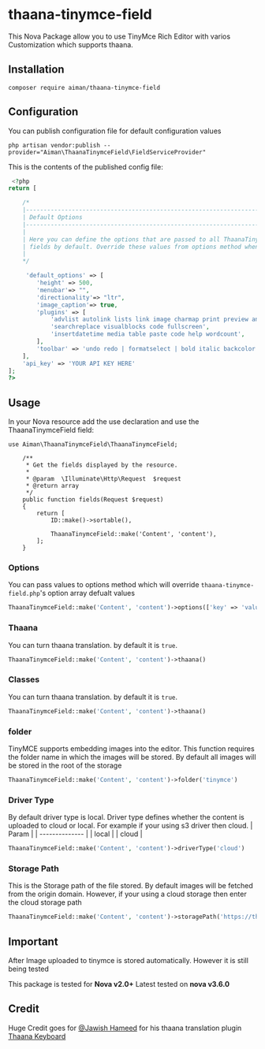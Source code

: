 # thaana-tinymce-field
This Nova Package allow you to use TinyMce Rich Editor with varios Customization which supports thaana.

## Installation
```
composer require aiman/thaana-tinymce-field
```

## Configuration
You can publish configuration file for default configuration values
```
php artisan vendor:publish --provider="Aiman\ThaanaTinymceField\FieldServiceProvider"
```

This is the contents of the published config file:
``` PHP
 <?php
return [

    /*
    |--------------------------------------------------------------------------
    | Default Options
    |--------------------------------------------------------------------------
    |
    | Here you can define the options that are passed to all ThaanaTinymceField
    | fields by default. Override these values from options method when using fields.
    |
    */

     'default_options' => [
        'height' => 500,
        'menubar'=> "",
        'directionality'=> "ltr",
        'image_caption'=> true,
        'plugins' => [
            'advlist autolink lists link image charmap print preview anchor',
            'searchreplace visualblocks code fullscreen',
            'insertdatetime media table paste code help wordcount',
        ],
        'toolbar' => 'undo redo | formatselect | bold italic backcolor | alignleft aligncenter alignright alignjustify | ullist numlist outdent indent | removeformat | help | image',
    ],
    'api_key' => 'YOUR API KEY HERE'
];
?>
```

## Usage
In your Nova resource add the use declaration and use the ThaanaTinymceField field:
```
use Aiman\ThaanaTinymceField\ThaanaTinymceField;

    /**
     * Get the fields displayed by the resource.
     *
     * @param  \Illuminate\Http\Request  $request
     * @return array
     */
    public function fields(Request $request)
    {
        return [
            ID::make()->sortable(),

            ThaanaTinymceField::make('Content', 'content'),
        ];
    }
```

### Options
You can pass values to options method which will override `thaana-tinymce-field.php`'s option array defualt values
``` PHP
ThaanaTinymceField::make('Content', 'content')->options(['key' => 'value'])
```

### Thaana
You can turn thaana translation. by default it is `true`.
``` PHP
ThaanaTinymceField::make('Content', 'content')->thaana()
```

### Classes
You can turn thaana translation. by default it is `true`.
``` PHP
ThaanaTinymceField::make('Content', 'content')->thaana()
```

### folder
TinyMCE supports embedding images into the editor. This function requires the folder name in which the images will be stored. By default all images will be stored in the root of the storage
``` PHP
ThaanaTinymceField::make('Content', 'content')->folder('tinymce')
```

### Driver Type
By default driver type is local. Driver type defines whether the content is uploaded to cloud or local. For example if your using s3 driver then cloud.
| Param          | 
| -------------- |
| local          | 
| cloud          | 
``` PHP
ThaanaTinymceField::make('Content', 'content')->driverType('cloud')
```

### Storage Path
This is the Storage path of the file stored. By default images will be fetched from the origin domain. However, if your using a cloud storage then enter the cloud storage path
``` PHP
ThaanaTinymceField::make('Content', 'content')->storagePath('https://theeru.sgp1.digitaloceanspaces.com/')
```

## Important
After Image uploaded to tinymce is stored automatically. However it is still being tested

This package is tested for **Nova v2.0+**
Latest tested on **nova v3.6.0**

## Credit
Huge Credit goes for [@Jawish Hameed](https://github.com/jawish) for his thaana translation plugin [Thaana Keyboard](https://github.com/jawish/jtk)
